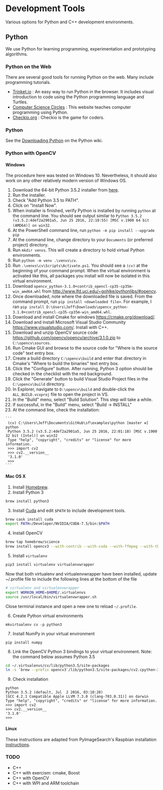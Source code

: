 # Development Tools

Various options for Python and C++ development environments.

## Python

We use Python for learning programming, experimentation and prototyping algorithms.

### Python on the Web

There are several good tools for running Python on the web. Many include programming tutorials.

- [Trinket.io](https://trinket.io) : An easy way to run Python in the browser. It includes visual introduction to code using the Python programming language and Turtles.
- [Computer Science Circles](http://cscircles.cemc.uwaterloo.ca/) : This website teaches computer programming using Python.
- [Checkio.org](https://checkio.org) : Checkio is the game for coders.

### Python

See the [Downloading Python](https://wiki.python.org/moin/BeginnersGuide/Download) on the Python wiki.

### Python with OpenCV

#### Windows
The procedure here was tested on Windows 10. Nevertheless, it should also work on any other relatively modern version of Windows OS.

  1. Download the 64-bit Python 3.5.2 installer from [here](https://www.python.org/ftp/python/3.5.2/python-3.5.2-amd64.exe).
  2. Run the installer.
  3. Check "Add Python 3.5 to PATH".
  4. Click on "Install Now".
  5. When installer is finished, verify Python is installed by running `python` at the command line. You should see output similar to `Python 3.5.2 (v3.5.2:4def2a2901a5, Jun 25 2016, 22:18:55) [MSC v.1900 64 bit (AMD64)] on win32`.
  6. At the PowerShell command line, run `python -m pip install --upgrade pip`
  7. At the command line, change directory to your `Documents` (or preferred project) directory.
  8. Run `mkdir venvs`. This will create a directory to hold virtual Python environments.
  9. Run `python -m venv .\venvs\cv`.
  10. Run `.\venvs\cv\Scripts\Activate.ps1`. You should see a `(cv)` at the beginning of your command prompt. When the virtual environment is activated like this, all packages you install will now be isolated in this virtual environment.
  11. Download `opencv_python-3.1.0+contrib_opencl-cp35-cp35m-win_amd64.whl` from <http://www.lfd.uci.edu/~gohlke/pythonlibs/#opencv>.
  12. Once downloaded, note where the downloaded file is saved. From the command prompt, run `pip install <downloaded file>`. For example, I ran `pip install D:\Users\Jeff\Downloads\opencv_python-3.1.0+contrib_opencl-cp35-cp35m-win_amd64.whl`.
  13. Download and install Cmake for windows <https://cmake.org/download/>.
  14. Download and install Microsoft Visual Studio Community <https://www.visualstudio.com/>. Install with C++.
  15. Download and unzip OpenCV source code <https://github.com/opencv/opencv/archive/3.1.0.zip> to `C:\opencv\sources`.
  16. Run Cmake GUI and browse to the source code for "Where is the source code" text entry box.
  17. Create a build directory `C:\opencv\build` and enter that directory in Cmake's "Where to build the binaries" text entry box.
  18. Click the "Configure" button. After running, Python 3 option should be checked in the checklist with the red background.
  19. Click the "Generate" button to build Visual Studio Project files in the `C:\opencv\build` directory.
  20. In Explorer, navigate to `D:\opencv\build` and double-click the `ALL_BUILD.vcxproj` file to open the project in VS.
  21. In the "Build" menu, select "Build Solution". This step will take a while.
  22. If successful, in the "Build" menu, select "Build -> INSTALL"
  23. At the command line, check the installation:

    ```
     (cv) C:\Users\Jeff\Documents\GitHub\sf\examples\python [master ≡] python
     Python 3.5.2 (v3.5.2:4def2a2901a5, Jun 25 2016, 22:01:18) [MSC v.1900 32 bit (Intel)] on win32
     Type "help", "copyright", "credits" or "license" for more information.
     >>> import cv2
     >>> cv2.__version__
     '3.1.0'
     >>>
    ```

#### Mac OS X

1. Install [Homebrew](http://brew.sh).
2. Install Python 3

  ```sh
  brew install python3
  ```

3. Install [Cuda](https://developer.nvidia.com/cuda-downloads) and edit `$PATH` to include development tools.

  ```sh
  brew cask install cuda
  export PATH=/Developer/NVIDIA/CUDA-7.5/bin:$PATH
  ```

4. Install OpenCV

  ```sh
  brew tap homebrew/science
  brew install opencv3 --with-contrib --with-cuda --with-ffmpeg --with-tbb --with-qt5 --c++11 --with-python3
  ```

5. Install `virtualenv`

  ```sh
  pip3 install virtualenv virtualenvwrapper
  ```

  Now that both virtualenv and virtualenvwrapper have been installed, update ~/.profile file to include the following lines at the bottom of the file

  ```sh
  # virtualenv and virtualenvwrapper
  export WORKON_HOME=$HOME/.virtualenvs
  source /usr/local/bin/virtualenvwrapper.sh
  ```

  Close terminal instance and open a new one to reload `~/.profile`.

6. Create Python virtual environments

  ```
  mkvirtualenv cv -p python3
  ```

7. Install NumPy in your virtual environment

  ```
  pip install numpy
  ```

8. Link the OpenCV Python 3 bindings to your virtual environment. Note: the command below assumes Python 3.5

  ```sh
  cd ~/.virtualenvs/cv/lib/python3.5/site-packages
  ln -s `brew --prefix opencv3`/lib/python3.5/site-packages/cv2.cpython-35m-darwin.so .
  ```

9. Check installation

  ```
  python
  Python 3.5.2 (default, Jul  2 2016, 03:10:20)
  [GCC 4.2.1 Compatible Apple LLVM 7.3.0 (clang-703.0.31)] on darwin
  Type "help", "copyright", "credits" or "license" for more information.
  >>> import cv2
  >>> cv2.__version__
  '3.1.0'
  >>>
  ```

  #### Linux

These instructions are adapted from PyImageSearch's Raspbian installation [instructions](http://www.pyimagesearch.com/2016/04/18/install-guide-raspberry-pi-3-raspbian-jessie-opencv-3/).

### TODO

- C++
- C++ with exercism: cmake, Boost
- C++ with OpenCV
- C++ with WPI and ARM toolchain
